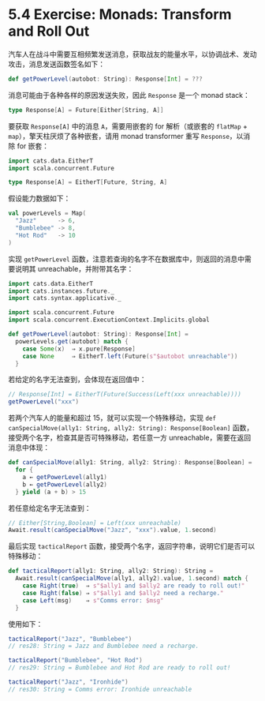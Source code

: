 # 5.4 Exercise: Monads: Transform and Roll Out

汽车人在战斗中需要互相频繁发送消息，获取战友的能量水平，以协调战术、发动攻击，消息发送函数签名如下：

```Scala
def getPowerLevel(autobot: String): Response[Int] = ???
```

消息可能由于各种各样的原因发送失败，因此 `Response` 是一个 monad stack：

```Scala
type Response[A] = Future[Either[String, A]]
```

要获取 `Response[A]` 中的消息 `A`，需要用嵌套的 for 解析（或嵌套的 `flatMap` + `map`），擎天柱厌烦了各种嵌套，请用 monad transformer 重写 `Response`，以消除 for 嵌套：

```Scala
import cats.data.EitherT
import scala.concurrent.Future

type Response[A] = EitherT[Future, String, A]
```

假设能力数据如下：

```Scala
val powerLevels = Map(
  "Jazz"      -> 6,
  "Bumblebee" -> 8,
  "Hot Rod"   -> 10
)
```

实现 `getPowerLevel` 函数，注意若查询的名字不在数据库中，则返回的消息中需要说明其 unreachable，并附带其名字：

```Scala
import cats.data.EitherT
import cats.instances.future._
import cats.syntax.applicative._

import scala.concurrent.Future
import scala.concurrent.ExecutionContext.Implicits.global

def getPowerLevel(autobot: String): Response[Int] =
  powerLevels.get(autobot) match {
    case Some(x)  ⇒ x.pure[Response]
    case None     ⇒ EitherT.left(Future(s"$autobot unreachable"))
  }
```

若给定的名字无法查到，会体现在返回值中：

```Scala
// Response[Int] = EitherT(Future(Success(Left(xxx unreachable))))
getPowerLevel("xxx")
```

若两个汽车人的能量和超过 15，就可以实现一个特殊移动，实现 `def canSpecialMove(ally1: String, ally2: String): Response[Boolean]` 函数，接受两个名字，检查其是否可特殊移动，若任意一方 unreachable，需要在返回消息中体现：

```Scala
def canSpecialMove(ally1: String, ally2: String): Response[Boolean] =
  for {
    a ← getPowerLevel(ally1)
    b ← getPowerLevel(ally2)
  } yield (a + b) > 15
```

若任意给定名字无法查到：

```Scala
// Either[String,Boolean] = Left(xxx unreachable)
Await.result(canSpecialMove("Jazz", "xxx").value, 1.second)
```

最后实现 `tacticalReport` 函数，接受两个名字，返回字符串，说明它们是否可以特殊移动：

```Scala
def tacticalReport(ally1: String, ally2: String): String =
  Await.result(canSpecialMove(ally1, ally2).value, 1.second) match {
    case Right(true)  ⇒ s"$ally1 and $ally2 are ready to roll out!"
    case Right(false) ⇒ s"$ally1 and $ally2 need a recharge."
    case Left(msg)    ⇒ s"Comms error: $msg"
  }
```

使用如下：

```Scala
tacticalReport("Jazz", "Bumblebee")
// res28: String = Jazz and Bumblebee need a recharge.

tacticalReport("Bumblebee", "Hot Rod")
// res29: String = Bumblebee and Hot Rod are ready to roll out!

tacticalReport("Jazz", "Ironhide")
// res30: String = Comms error: Ironhide unreachable
```
